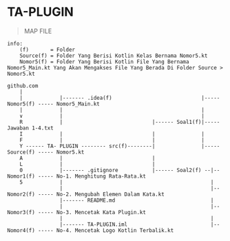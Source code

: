 # TA-PLUGIN
> MAP FILE <br>

    info:
        (f)       = Folder
        Source(f) = Folder Yang Berisi Kotlin Kelas Bernama Nomor5.kt
        Nomor5(f) = Folder Yang Berisi Kotlin File Yang Bernama Nomor5_Main.kt Yang Akan Mengakses File Yang Berada Di Folder Source > Nomor5.kt

    github.com
        |
        |            |------- .idea(f)                             |----- Nomor5(f) ----- Nomor5_Main.kt
        |            |                                             |
        ∨            |                                             |
        R            |                             |------ Soal1(f)|----- Jawaban 1-4.txt
        I            |                             |               |
        F            |                             |               |
        Y ------ TA- PLUGIN -------- src(f)--------|               |----- Source(f) ----- Nomor5.kt
        A            |                             |
        L            |                             |
        0            |------- .gitignore           |------ Soal2(f) --|-- Nomor1(f) ----- No-1. Menghitung Rata-Rata.kt
        5            |                                                |
                     |                                                |-- Nomor2(f) ----- No-2. Mengubah Elemen Dalam Kata.kt
                     |------- README.md                               |
                     |                                                |-- Nomor3(f) ----- No-3. Mencetak Kata Plugin.kt
                     |                                                |
                     |------- TA-PLUGIN.iml                           |-- Nomor4(f) ----- No-4. Mencetak Logo Kotlin Terbalik.kt
     
